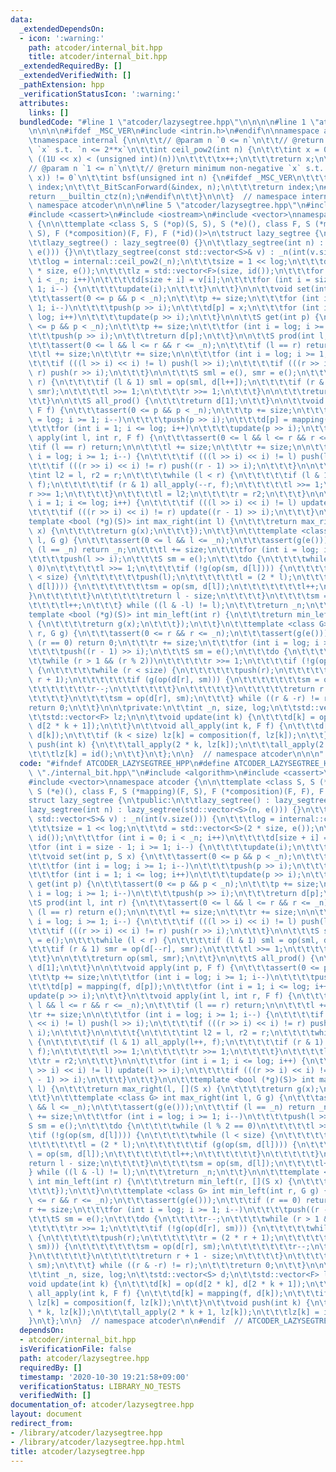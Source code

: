```yaml
---
data:
  _extendedDependsOn:
  - icon: ':warning:'
    path: atcoder/internal_bit.hpp
    title: atcoder/internal_bit.hpp
  _extendedRequiredBy: []
  _extendedVerifiedWith: []
  _pathExtension: hpp
  _verificationStatusIcon: ':warning:'
  attributes:
    links: []
  bundledCode: "#line 1 \"atcoder/lazysegtree.hpp\"\n\n\n\n#line 1 \"atcoder/internal_bit.hpp\"\
    \n\n\n\n#ifdef _MSC_VER\n#include <intrin.h>\n#endif\n\nnamespace atcoder {\n\n\
    \tnamespace internal {\n\n\t\t// @param n `0 <= n`\n\t\t// @return minimum non-negative\
    \ `x` s.t. `n <= 2**x`\n\t\tint ceil_pow2(int n) {\n\t\t\tint x = 0;\n\t\t\twhile\
    \ ((1U << x) < (unsigned int)(n))\n\t\t\t\tx++;\n\t\t\treturn x;\n\t\t}\n\n\t\t\
    // @param n `1 <= n`\n\t\t// @return minimum non-negative `x` s.t. `(n & (1 <<\
    \ x)) != 0`\n\t\tint bsf(unsigned int n) {\n#ifdef _MSC_VER\n\t\t\tunsigned long\
    \ index;\n\t\t\t_BitScanForward(&index, n);\n\t\t\treturn index;\n#else\n\t\t\t\
    return __builtin_ctz(n);\n#endif\n\t\t}\n\n\t}  // namespace internal\n\n}  //\
    \ namespace atcoder\n\n\n#line 5 \"atcoder/lazysegtree.hpp\"\n#include <algorithm>\n\
    #include <cassert>\n#include <iostream>\n#include <vector>\nnamespace atcoder\
    \ {\n\n\ttemplate <class S, S (*op)(S, S), S (*e)(), class F, S (*mapping)(F,\
    \ S), F (*composition)(F, F), F (*id)()>\n\tstruct lazy_segtree {\n\tpublic:\n\
    \t\tlazy_segtree() : lazy_segtree(0) {}\n\t\tlazy_segtree(int n) : lazy_segtree(std::vector<S>(n,\
    \ e())) {}\n\t\tlazy_segtree(const std::vector<S>& v) : _n(int(v.size())) {\n\t\
    \t\tlog = internal::ceil_pow2(_n);\n\t\t\tsize = 1 << log;\n\t\t\td = std::vector<S>(2\
    \ * size, e());\n\t\t\tlz = std::vector<F>(size, id());\n\t\t\tfor (int i = 0;\
    \ i < _n; i++)\n\t\t\t\td[size + i] = v[i];\n\t\t\tfor (int i = size - 1; i >=\
    \ 1; i--) {\n\t\t\t\tupdate(i);\n\t\t\t}\n\t\t}\n\n\t\tvoid set(int p, S x) {\n\
    \t\t\tassert(0 <= p && p < _n);\n\t\t\tp += size;\n\t\t\tfor (int i = log; i >=\
    \ 1; i--)\n\t\t\t\tpush(p >> i);\n\t\t\td[p] = x;\n\t\t\tfor (int i = 1; i <=\
    \ log; i++)\n\t\t\t\tupdate(p >> i);\n\t\t}\n\n\t\tS get(int p) {\n\t\t\tassert(0\
    \ <= p && p < _n);\n\t\t\tp += size;\n\t\t\tfor (int i = log; i >= 1; i--)\n\t\
    \t\t\tpush(p >> i);\n\t\t\treturn d[p];\n\t\t}\n\n\t\tS prod(int l, int r) {\n\
    \t\t\tassert(0 <= l && l <= r && r <= _n);\n\t\t\tif (l == r) return e();\n\n\t\
    \t\tl += size;\n\t\t\tr += size;\n\n\t\t\tfor (int i = log; i >= 1; i--) {\n\t\
    \t\t\tif (((l >> i) << i) != l) push(l >> i);\n\t\t\t\tif (((r >> i) << i) !=\
    \ r) push(r >> i);\n\t\t\t}\n\n\t\t\tS sml = e(), smr = e();\n\t\t\twhile (l <\
    \ r) {\n\t\t\t\tif (l & 1) sml = op(sml, d[l++]);\n\t\t\t\tif (r & 1) smr = op(d[--r],\
    \ smr);\n\t\t\t\tl >>= 1;\n\t\t\t\tr >>= 1;\n\t\t\t}\n\n\t\t\treturn op(sml, smr);\n\
    \t\t}\n\n\t\tS all_prod() {\n\t\t\treturn d[1];\n\t\t}\n\n\t\tvoid apply(int p,\
    \ F f) {\n\t\t\tassert(0 <= p && p < _n);\n\t\t\tp += size;\n\t\t\tfor (int i\
    \ = log; i >= 1; i--)\n\t\t\t\tpush(p >> i);\n\t\t\td[p] = mapping(f, d[p]);\n\
    \t\t\tfor (int i = 1; i <= log; i++)\n\t\t\t\tupdate(p >> i);\n\t\t}\n\t\tvoid\
    \ apply(int l, int r, F f) {\n\t\t\tassert(0 <= l && l <= r && r <= _n);\n\t\t\
    \tif (l == r) return;\n\n\t\t\tl += size;\n\t\t\tr += size;\n\n\t\t\tfor (int\
    \ i = log; i >= 1; i--) {\n\t\t\t\tif (((l >> i) << i) != l) push(l >> i);\n\t\
    \t\t\tif (((r >> i) << i) != r) push((r - 1) >> i);\n\t\t\t}\n\n\t\t\t{\n\t\t\t\
    \tint l2 = l, r2 = r;\n\t\t\t\twhile (l < r) {\n\t\t\t\t\tif (l & 1) all_apply(l++,\
    \ f);\n\t\t\t\t\tif (r & 1) all_apply(--r, f);\n\t\t\t\t\tl >>= 1;\n\t\t\t\t\t\
    r >>= 1;\n\t\t\t\t}\n\t\t\t\tl = l2;\n\t\t\t\tr = r2;\n\t\t\t}\n\n\t\t\tfor (int\
    \ i = 1; i <= log; i++) {\n\t\t\t\tif (((l >> i) << i) != l) update(l >> i);\n\
    \t\t\t\tif (((r >> i) << i) != r) update((r - 1) >> i);\n\t\t\t}\n\t\t}\n\n\t\t\
    template <bool (*g)(S)> int max_right(int l) {\n\t\t\treturn max_right(l, [](S\
    \ x) {\n\t\t\t\treturn g(x);\n\t\t\t});\n\t\t}\n\t\ttemplate <class G> int max_right(int\
    \ l, G g) {\n\t\t\tassert(0 <= l && l <= _n);\n\t\t\tassert(g(e()));\n\t\t\tif\
    \ (l == _n) return _n;\n\t\t\tl += size;\n\t\t\tfor (int i = log; i >= 1; i--)\n\
    \t\t\t\tpush(l >> i);\n\t\t\tS sm = e();\n\t\t\tdo {\n\t\t\t\twhile (l % 2 ==\
    \ 0)\n\t\t\t\t\tl >>= 1;\n\t\t\t\tif (!g(op(sm, d[l]))) {\n\t\t\t\t\twhile (l\
    \ < size) {\n\t\t\t\t\t\tpush(l);\n\t\t\t\t\t\tl = (2 * l);\n\t\t\t\t\t\tif (g(op(sm,\
    \ d[l]))) {\n\t\t\t\t\t\t\tsm = op(sm, d[l]);\n\t\t\t\t\t\t\tl++;\n\t\t\t\t\t\t\
    }\n\t\t\t\t\t}\n\t\t\t\t\treturn l - size;\n\t\t\t\t}\n\t\t\t\tsm = op(sm, d[l]);\n\
    \t\t\t\tl++;\n\t\t\t} while ((l & -l) != l);\n\t\t\treturn _n;\n\t\t}\n\n\t\t\
    template <bool (*g)(S)> int min_left(int r) {\n\t\t\treturn min_left(r, [](S x)\
    \ {\n\t\t\t\treturn g(x);\n\t\t\t});\n\t\t}\n\t\ttemplate <class G> int min_left(int\
    \ r, G g) {\n\t\t\tassert(0 <= r && r <= _n);\n\t\t\tassert(g(e()));\n\t\t\tif\
    \ (r == 0) return 0;\n\t\t\tr += size;\n\t\t\tfor (int i = log; i >= 1; i--)\n\
    \t\t\t\tpush((r - 1) >> i);\n\t\t\tS sm = e();\n\t\t\tdo {\n\t\t\t\tr--;\n\t\t\
    \t\twhile (r > 1 && (r % 2))\n\t\t\t\t\tr >>= 1;\n\t\t\t\tif (!g(op(d[r], sm)))\
    \ {\n\t\t\t\t\twhile (r < size) {\n\t\t\t\t\t\tpush(r);\n\t\t\t\t\t\tr = (2 *\
    \ r + 1);\n\t\t\t\t\t\tif (g(op(d[r], sm))) {\n\t\t\t\t\t\t\tsm = op(d[r], sm);\n\
    \t\t\t\t\t\t\tr--;\n\t\t\t\t\t\t}\n\t\t\t\t\t}\n\t\t\t\t\treturn r + 1 - size;\n\
    \t\t\t\t}\n\t\t\t\tsm = op(d[r], sm);\n\t\t\t} while ((r & -r) != r);\n\t\t\t\
    return 0;\n\t\t}\n\n\tprivate:\n\t\tint _n, size, log;\n\t\tstd::vector<S> d;\n\
    \t\tstd::vector<F> lz;\n\n\t\tvoid update(int k) {\n\t\t\td[k] = op(d[2 * k],\
    \ d[2 * k + 1]);\n\t\t}\n\t\tvoid all_apply(int k, F f) {\n\t\t\td[k] = mapping(f,\
    \ d[k]);\n\t\t\tif (k < size) lz[k] = composition(f, lz[k]);\n\t\t}\n\t\tvoid\
    \ push(int k) {\n\t\t\tall_apply(2 * k, lz[k]);\n\t\t\tall_apply(2 * k + 1, lz[k]);\n\
    \t\t\tlz[k] = id();\n\t\t}\n\t};\n\n}  // namespace atcoder\n\n\n"
  code: "#ifndef ATCODER_LAZYSEGTREE_HPP\n#define ATCODER_LAZYSEGTREE_HPP 1\n\n#include\
    \ \"./internal_bit.hpp\"\n#include <algorithm>\n#include <cassert>\n#include <iostream>\n\
    #include <vector>\nnamespace atcoder {\n\n\ttemplate <class S, S (*op)(S, S),\
    \ S (*e)(), class F, S (*mapping)(F, S), F (*composition)(F, F), F (*id)()>\n\t\
    struct lazy_segtree {\n\tpublic:\n\t\tlazy_segtree() : lazy_segtree(0) {}\n\t\t\
    lazy_segtree(int n) : lazy_segtree(std::vector<S>(n, e())) {}\n\t\tlazy_segtree(const\
    \ std::vector<S>& v) : _n(int(v.size())) {\n\t\t\tlog = internal::ceil_pow2(_n);\n\
    \t\t\tsize = 1 << log;\n\t\t\td = std::vector<S>(2 * size, e());\n\t\t\tlz = std::vector<F>(size,\
    \ id());\n\t\t\tfor (int i = 0; i < _n; i++)\n\t\t\t\td[size + i] = v[i];\n\t\t\
    \tfor (int i = size - 1; i >= 1; i--) {\n\t\t\t\tupdate(i);\n\t\t\t}\n\t\t}\n\n\
    \t\tvoid set(int p, S x) {\n\t\t\tassert(0 <= p && p < _n);\n\t\t\tp += size;\n\
    \t\t\tfor (int i = log; i >= 1; i--)\n\t\t\t\tpush(p >> i);\n\t\t\td[p] = x;\n\
    \t\t\tfor (int i = 1; i <= log; i++)\n\t\t\t\tupdate(p >> i);\n\t\t}\n\n\t\tS\
    \ get(int p) {\n\t\t\tassert(0 <= p && p < _n);\n\t\t\tp += size;\n\t\t\tfor (int\
    \ i = log; i >= 1; i--)\n\t\t\t\tpush(p >> i);\n\t\t\treturn d[p];\n\t\t}\n\n\t\
    \tS prod(int l, int r) {\n\t\t\tassert(0 <= l && l <= r && r <= _n);\n\t\t\tif\
    \ (l == r) return e();\n\n\t\t\tl += size;\n\t\t\tr += size;\n\n\t\t\tfor (int\
    \ i = log; i >= 1; i--) {\n\t\t\t\tif (((l >> i) << i) != l) push(l >> i);\n\t\
    \t\t\tif (((r >> i) << i) != r) push(r >> i);\n\t\t\t}\n\n\t\t\tS sml = e(), smr\
    \ = e();\n\t\t\twhile (l < r) {\n\t\t\t\tif (l & 1) sml = op(sml, d[l++]);\n\t\
    \t\t\tif (r & 1) smr = op(d[--r], smr);\n\t\t\t\tl >>= 1;\n\t\t\t\tr >>= 1;\n\t\
    \t\t}\n\n\t\t\treturn op(sml, smr);\n\t\t}\n\n\t\tS all_prod() {\n\t\t\treturn\
    \ d[1];\n\t\t}\n\n\t\tvoid apply(int p, F f) {\n\t\t\tassert(0 <= p && p < _n);\n\
    \t\t\tp += size;\n\t\t\tfor (int i = log; i >= 1; i--)\n\t\t\t\tpush(p >> i);\n\
    \t\t\td[p] = mapping(f, d[p]);\n\t\t\tfor (int i = 1; i <= log; i++)\n\t\t\t\t\
    update(p >> i);\n\t\t}\n\t\tvoid apply(int l, int r, F f) {\n\t\t\tassert(0 <=\
    \ l && l <= r && r <= _n);\n\t\t\tif (l == r) return;\n\n\t\t\tl += size;\n\t\t\
    \tr += size;\n\n\t\t\tfor (int i = log; i >= 1; i--) {\n\t\t\t\tif (((l >> i)\
    \ << i) != l) push(l >> i);\n\t\t\t\tif (((r >> i) << i) != r) push((r - 1) >>\
    \ i);\n\t\t\t}\n\n\t\t\t{\n\t\t\t\tint l2 = l, r2 = r;\n\t\t\t\twhile (l < r)\
    \ {\n\t\t\t\t\tif (l & 1) all_apply(l++, f);\n\t\t\t\t\tif (r & 1) all_apply(--r,\
    \ f);\n\t\t\t\t\tl >>= 1;\n\t\t\t\t\tr >>= 1;\n\t\t\t\t}\n\t\t\t\tl = l2;\n\t\t\
    \t\tr = r2;\n\t\t\t}\n\n\t\t\tfor (int i = 1; i <= log; i++) {\n\t\t\t\tif (((l\
    \ >> i) << i) != l) update(l >> i);\n\t\t\t\tif (((r >> i) << i) != r) update((r\
    \ - 1) >> i);\n\t\t\t}\n\t\t}\n\n\t\ttemplate <bool (*g)(S)> int max_right(int\
    \ l) {\n\t\t\treturn max_right(l, [](S x) {\n\t\t\t\treturn g(x);\n\t\t\t});\n\
    \t\t}\n\t\ttemplate <class G> int max_right(int l, G g) {\n\t\t\tassert(0 <= l\
    \ && l <= _n);\n\t\t\tassert(g(e()));\n\t\t\tif (l == _n) return _n;\n\t\t\tl\
    \ += size;\n\t\t\tfor (int i = log; i >= 1; i--)\n\t\t\t\tpush(l >> i);\n\t\t\t\
    S sm = e();\n\t\t\tdo {\n\t\t\t\twhile (l % 2 == 0)\n\t\t\t\t\tl >>= 1;\n\t\t\t\
    \tif (!g(op(sm, d[l]))) {\n\t\t\t\t\twhile (l < size) {\n\t\t\t\t\t\tpush(l);\n\
    \t\t\t\t\t\tl = (2 * l);\n\t\t\t\t\t\tif (g(op(sm, d[l]))) {\n\t\t\t\t\t\t\tsm\
    \ = op(sm, d[l]);\n\t\t\t\t\t\t\tl++;\n\t\t\t\t\t\t}\n\t\t\t\t\t}\n\t\t\t\t\t\
    return l - size;\n\t\t\t\t}\n\t\t\t\tsm = op(sm, d[l]);\n\t\t\t\tl++;\n\t\t\t\
    } while ((l & -l) != l);\n\t\t\treturn _n;\n\t\t}\n\n\t\ttemplate <bool (*g)(S)>\
    \ int min_left(int r) {\n\t\t\treturn min_left(r, [](S x) {\n\t\t\t\treturn g(x);\n\
    \t\t\t});\n\t\t}\n\t\ttemplate <class G> int min_left(int r, G g) {\n\t\t\tassert(0\
    \ <= r && r <= _n);\n\t\t\tassert(g(e()));\n\t\t\tif (r == 0) return 0;\n\t\t\t\
    r += size;\n\t\t\tfor (int i = log; i >= 1; i--)\n\t\t\t\tpush((r - 1) >> i);\n\
    \t\t\tS sm = e();\n\t\t\tdo {\n\t\t\t\tr--;\n\t\t\t\twhile (r > 1 && (r % 2))\n\
    \t\t\t\t\tr >>= 1;\n\t\t\t\tif (!g(op(d[r], sm))) {\n\t\t\t\t\twhile (r < size)\
    \ {\n\t\t\t\t\t\tpush(r);\n\t\t\t\t\t\tr = (2 * r + 1);\n\t\t\t\t\t\tif (g(op(d[r],\
    \ sm))) {\n\t\t\t\t\t\t\tsm = op(d[r], sm);\n\t\t\t\t\t\t\tr--;\n\t\t\t\t\t\t\
    }\n\t\t\t\t\t}\n\t\t\t\t\treturn r + 1 - size;\n\t\t\t\t}\n\t\t\t\tsm = op(d[r],\
    \ sm);\n\t\t\t} while ((r & -r) != r);\n\t\t\treturn 0;\n\t\t}\n\n\tprivate:\n\
    \t\tint _n, size, log;\n\t\tstd::vector<S> d;\n\t\tstd::vector<F> lz;\n\n\t\t\
    void update(int k) {\n\t\t\td[k] = op(d[2 * k], d[2 * k + 1]);\n\t\t}\n\t\tvoid\
    \ all_apply(int k, F f) {\n\t\t\td[k] = mapping(f, d[k]);\n\t\t\tif (k < size)\
    \ lz[k] = composition(f, lz[k]);\n\t\t}\n\t\tvoid push(int k) {\n\t\t\tall_apply(2\
    \ * k, lz[k]);\n\t\t\tall_apply(2 * k + 1, lz[k]);\n\t\t\tlz[k] = id();\n\t\t\
    }\n\t};\n\n}  // namespace atcoder\n\n#endif  // ATCODER_LAZYSEGTREE_HPP\n"
  dependsOn:
  - atcoder/internal_bit.hpp
  isVerificationFile: false
  path: atcoder/lazysegtree.hpp
  requiredBy: []
  timestamp: '2020-10-30 19:21:58+09:00'
  verificationStatus: LIBRARY_NO_TESTS
  verifiedWith: []
documentation_of: atcoder/lazysegtree.hpp
layout: document
redirect_from:
- /library/atcoder/lazysegtree.hpp
- /library/atcoder/lazysegtree.hpp.html
title: atcoder/lazysegtree.hpp
---
```

